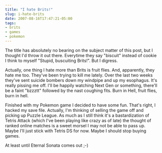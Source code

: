 ```yaml
---
title: "I hate Brits!"
slug: i-hate-brits
date: 2007-08-16T17:47:21-05:00
tags:
- brits
- games
- pokemon
---
```

The title has absolutely no bearing on the subject matter of this post, but I thought I'd throw it out there. Everytime they say "biscuit" instead of cookie I think to myself "Stupid, buscuiting Brits!". But I digress.

Actually, one thing I hate more than Brits is fruit flies. And, apparently, they hate me too. They've been trying to kill me lately. Over the last two weeks they've sent suicide bombers down my windpipe and up my esophagus. It's really pissing me off. I'll be happily watching Next Gen or something, there'll be a faint "bzzztt" followed by the nast coughing fits. Burn in Hell, fruit flies, burn in hell.

Finished with my Pokemon game I decided to have some fun. That's right, I hacked my save file. Actually, I'm thinking of selling the game off and picking up Puzzle League. As much as I still think it's a bastardization of Tetris Attack (which I've been playing like crazy as of late) the thought of ranked online matches is a sweet morsel I may not be able to pass up. Maybe I'll just stick with Tetris DS for now. Maybe I should stop buying games.

At least until Eternal Sonata comes out ;-)
